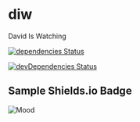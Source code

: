 # diw
David Is Watching

[![dependencies Status](https://david-dm.org/pabranch/diw/status.svg)](https://david-dm.org/pabranch/diw)

[![devDependencies Status](https://david-dm.org/pabranch/diw/dev-status.svg)](https://david-dm.org/pabranch/diw?type=dev)

## Sample Shields.io Badge
![Mood](https://img.shields.io/badge/Mood-Upbeat-pink.svg)
